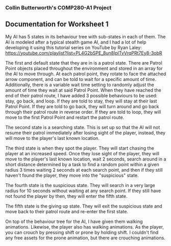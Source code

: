 ### Collin Butterworth's COMP280-A1 Project ###

## Documentation for Worksheet 1 ##
My AI has 5 states in its behaviour tree with sub-states in each of them. The AI is modeled after a typical stealth game AI, and I had a lot of help developing it using this tutorial series on YouTube by Ryan Laley: https://youtube.com/playlist?list=PL4G2bSPE_8un8IplTvVrqPRt7Ey8-3obR

The first and default state that they are in is a patrol state. There are Patrol Point objects placed throughout the environment and stored in an array for the AI to move through. At each patrol point, they rotate to face the attached arrow component, and can be told to wait for a specific amount of time. Additionally, there is a variable wait time setting to randomly adjust the amount of time they wait at said Patrol Point. When they have reached the end of their patrol route, I have added 3 possible behaviours to be used: stay, go back, and loop. If they are told to stay, they will stay at their last Patrol Point. If they are told to go back, they will turn around and go back through their patrol route in reverse order. If they are told to loop, they will move to the first Patrol Point and restart the patrol route.

The second state is a searching state. This is set up so that the AI will not resume their patrol immediately after losing sight of the player, instead, they will move to the player's last known location.

The third state is when they spot the player. They will start chasing the player at an increased speed. Once they lose sight of the player, they will move to the player's last known location, wait 2 seconds, search around in a short distance determined by a task to find a random point within a given radius 3 times waiting 2 seconds at each search point, and then if they still haven't found the player, they move into the "suspicious" state.

The fourth state is the suspicious state. They will search in a very large radius for 10 seconds without waiting at any search point. If they still have not found the player by then, they will enter the fifth state.

The fifth state is the giving up state. They will exit the suspicious state and move back to their patrol route and re-enter the first state.

On top of the behaviour tree for the AI, I have given them walking animations. Likewise, the player also has walking animations. As the player, you can crouch by pressing shift or prone by holding shift. I couldn't find any free assets for the prone animation, but there are crouching animations.